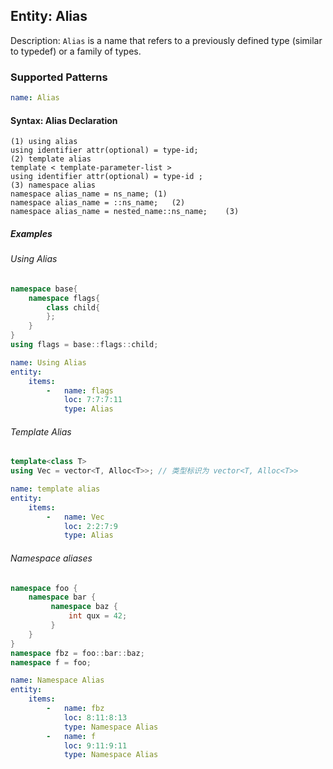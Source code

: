## Entity: Alias

Description: `Alias` is a name that refers to a previously defined type (similar to typedef) or a family of types.

### Supported Patterns

```yaml
name: Alias 
```
#### Syntax: Alias Declaration

```text
(1) using alias
using identifier attr(optional) = type-id;
(2) template alias 
template < template-parameter-list >
using identifier attr(optional) = type-id ;
(3) namespace alias
namespace alias_name = ns_name;	(1)	
namespace alias_name = ::ns_name;	(2)	
namespace alias_name = nested_name::ns_name;	(3)
```

##### Examples

###### Using Alias
```cpp
namespace base{
    namespace flags{
        class child{
        };
    }
}
using flags = base::flags::child;
```

```yaml
name: Using Alias
entity:
    items:
        -   name: flags
            loc: 7:7:7:11
            type: Alias
```

###### Template Alias
```cpp
template<class T>
using Vec = vector<T, Alloc<T>>; // 类型标识为 vector<T, Alloc<T>>
```

```yaml
name: template alias
entity:
    items:
        -   name: Vec
            loc: 2:2:7:9
            type: Alias
```



###### Namespace aliases
```cpp
namespace foo {
    namespace bar {
         namespace baz {
             int qux = 42;
         }
    }
}
namespace fbz = foo::bar::baz;
namespace f = foo;
```

```yaml
name: Namespace Alias
entity:
    items:
        -   name: fbz
            loc: 8:11:8:13
            type: Namespace Alias
        -   name: f
            loc: 9:11:9:11
            type: Namespace Alias
```